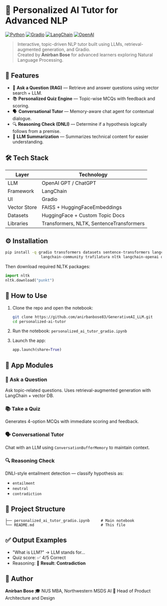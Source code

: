 # 🧠 Personalized AI Tutor for Advanced NLP

[![Python](https://img.shields.io/badge/python-3.10+-blue.svg)](https://www.python.org/)
[![Gradio](https://img.shields.io/badge/UI-Gradio-orange.svg)](https://www.gradio.app/)
[![LangChain](https://img.shields.io/badge/Framework-LangChain-brightgreen)](https://www.langchain.com/)
[![OpenAI](https://img.shields.io/badge/LLM-OpenAI-lightblue)](https://openai.com/)

> Interactive, topic-driven NLP tutor built using LLMs, retrieval-augmented generation, and Gradio.  
> Created by **Anirban Bose** for advanced learners exploring Natural Language Processing.


## 🚀 Features

- 📖 **Ask a Question (RAG)** — Retrieve and answer questions using vector search + LLM.
- 📚 **Personalized Quiz Engine** — Topic-wise MCQs with feedback and scoring.
- 🗣️ **Conversational Tutor** — Memory-aware chat agent for contextual dialogue.
- 🔍 **Reasoning Check (DNLI)** — Determine if a hypothesis logically follows from a premise.
- 🧠 **LLM Summarization** — Summarizes technical content for easier understanding.


## 🛠️ Tech Stack

| Layer         | Technology                                  |
|---------------|----------------------------------------------|
| LLM           | OpenAI GPT / ChatGPT                        |
| Framework     | LangChain                                   |
| UI            | Gradio                                      |
| Vector Store  | FAISS + HuggingFaceEmbeddings               |
| Datasets      | HuggingFace + Custom Topic Docs             |
| Libraries     | Transformers, NLTK, SentenceTransformers    |


## ⚙️ Installation

```bash
pip install -q gradio transformers datasets sentence-transformers langchain faiss-cpu \
                langchain-community trafilatura nltk langchain-openai openai
````

Then download required NLTK packages:

```python
import nltk
nltk.download("punkt")
```


## 🧪 How to Use

1. Clone the repo and open the notebook:

   ```bash
   git clone https://github.com/anirbanbose83/GenerativeAI_LLM.git
   cd personalized-ai-tutor
   ```

2. Run the notebook:
   `personalized_ai_tutor_gradio.ipynb`

3. Launch the app:

   ```python
   app.launch(share=True)
   ```


## 🧩 App Modules

### 📖 Ask a Question

Ask topic-related questions. Uses retrieval-augmented generation with LangChain + vector DB.

### 📚 Take a Quiz

Generates 4-option MCQs with immediate scoring and feedback.

### 🗣️ Conversational Tutor

Chat with an LLM using `ConversationBufferMemory` to maintain context.

### 🔍 Reasoning Check

DNLI-style entailment detection — classify hypothesis as:

* `entailment`
* `neutral`
* `contradiction`


## 📂 Project Structure

```
├── personalized_ai_tutor_gradio.ipynb     # Main notebook
└── README.md                              # This file
```


## ✅ Output Examples

* "What is LLM?" → LLM stands for...
* Quiz score: ✅ 4/5 Correct
* Reasoning: 🔎 **Result: Contradiction**


## 👤 Author

**Anirban Bose**
🎓 NUS MBA, Northwestern MSDS AI
💼 Head of Product Architecture and Design

